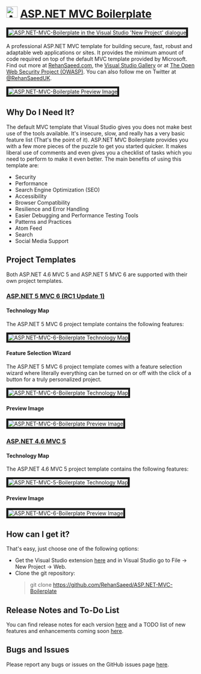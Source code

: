 <h1>
    <img src="https://raw.githubusercontent.com/RehanSaeed/ASP.NET-MVC-Boilerplate/master/Images/Nuget Icon.png" alt="ASP.NET MVC Boilerplate Logo" width="30px" height="30px" /> <a href="https://github.com/RehanSaeed/ASP.NET-MVC-Boilerplate">ASP.NET MVC Boilerplate</a>
</h1>

<img alt="ASP.NET-MVC-Boilerplate in the Visual Studio 'New Project' dialogue"
     border="5"
     src="https://github.com/RehanSaeed/ASP.NET-MVC-Boilerplate/blob/master/Images/New%20Project.png" />

A professional ASP.NET MVC template for building secure, fast, robust and adaptable web applications or sites. It provides the minimum amount of code required on top of the default MVC template provided by Microsoft. Find out more at [RehanSaeed.com](http://rehansaeed.com/asp-net-mvc-boilerplate/), the [Visual Studio Gallery](https://visualstudiogallery.msdn.microsoft.com/6cf50a48-fc1e-4eaf-9e82-0b2a6705ca7d) or at [The Open Web Security Project (OWASP)](https://www.owasp.org/index.php/OWASP_ASP.NET_MVC_Boilerplate_Project). You can also follow me on Twitter at [@RehanSaeedUK](https://twitter.com/rehansaeeduk).</p>

<img alt="ASP.NET-MVC-Boilerplate Preview Image"
     border="5"
     src="https://github.com/RehanSaeed/ASP.NET-MVC-Boilerplate/blob/master/Images/MVC%206%20Preview%20Image.png" />

## Why Do I Need It?

The default MVC template that Visual Studio gives you does not make best use of the tools available. It's insecure, slow, and really has a very basic feature list (That's the point of it). ASP.NET MVC Boilerplate provides you with a few more pieces of the puzzle to get you started quicker. It makes liberal use of comments and even gives you a checklist of tasks which you need to perform to make it even better. The main benefits of using this template are:

- Security
- Performance
- Search Engine Optimization (SEO)
- Accessibility
- Browser Compatibility
- Resilience and Error Handling
- Easier Debugging and Performance Testing Tools
- Patterns and Practices
- Atom Feed
- Search
- Social Media Support

## Project Templates

Both ASP.NET 4.6 MVC 5 and ASP.NET 5 MVC 6 are supported with their own project templates.

### [ASP.NET 5 MVC 6 (RC1 Update 1)]()

#### Technology Map

The ASP.NET 5 MVC 6 project template contains the following features:

<img alt="ASP.NET-MVC-6-Boilerplate Technology Map"
     border="5"
     src="https://github.com/RehanSaeed/ASP.NET-MVC-Boilerplate/blob/master/Images/MVC%206%20Technology%20Map.png" />

#### Feature Selection Wizard

The ASP.NET 5 MVC 6 project template comes with a feature selection wizard where literally everything can be turned on 
or off with the click of a button for a truly personalized project.

<img alt="ASP.NET-MVC-6-Boilerplate Technology Map"
     border="5"
     src="https://github.com/RehanSaeed/ASP.NET-MVC-Boilerplate/blob/master/Images/MVC%206%20Technology%20Map.png" />

#### Preview Image

<img alt="ASP.NET-MVC-6-Boilerplate Preview Image"
     border="5"
     src="https://github.com/RehanSaeed/ASP.NET-MVC-Boilerplate/blob/master/Images/MVC%206%20Preview%20Image.png" />

### [ASP.NET 4.6 MVC 5]()

#### Technology Map

The ASP.NET 4.6 MVC 5 project template contains the following features:

<img alt="ASP.NET-MVC-5-Boilerplate Technology Map"
     border="5"
     src="https://github.com/RehanSaeed/ASP.NET-MVC-Boilerplate/blob/master/Images/MVC%205%20Technology%20Map.png" />

#### Preview Image

<img alt="ASP.NET-MVC-6-Boilerplate Preview Image"
     border="5"
     src="https://github.com/RehanSaeed/ASP.NET-MVC-Boilerplate/blob/master/Images/MVC%205%20Preview%20Image.png" />

## How can I get it?
That's easy, just choose one of the following options:

- Get the Visual Studio extension [here](https://visualstudiogallery.msdn.microsoft.com/6cf50a48-fc1e-4eaf-9e82-0b2a6705ca7d) and in Visual Studio go to File -> New Project -> Web.
- Clone the git repository:
     > git clone https://github.com/RehanSaeed/ASP.NET-MVC-Boilerplate

## Release Notes and To-Do List
You can find release notes for each version [here](https://github.com/RehanSaeed/ASP.NET-MVC-Boilerplate/blob/master/Source/Boilerplate.Vsix/Release%20Notes.txt) and a TODO list of new features and enhancements coming soon [here](https://github.com/RehanSaeed/ASP.NET-MVC-Boilerplate/blob/master/TODO.md).

## Bugs and Issues

Please report any bugs or issues on the GitHub issues page [here](https://github.com/RehanSaeed/ASP.NET-MVC-Boilerplate/issues).